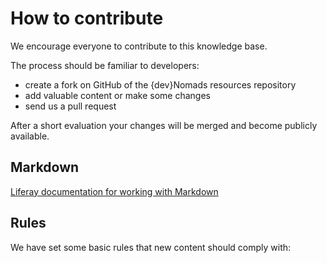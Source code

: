 # How to contribute [](id=contribute)

We encourage everyone to contribute to this knowledge base. 

The process should be familiar to developers:
 * create a fork on GitHub of the {dev}Nomads resources repository 
 * add valuable content or make some changes
 * send us a pull request

After a short evaluation your changes will be merged and become publicly available. 

## Markdown
[Liferay documentation for working with Markdown](https://github.com/liferay/liferay-docs/blob/master/guidelines/liferay-documentation-tools.markdown)

## Rules

We have set some basic rules that new content should comply with:

